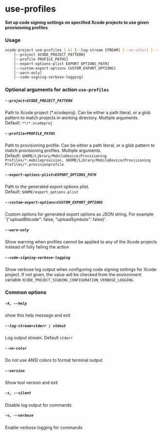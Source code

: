 
use-profiles
============


**Set up code signing settings on specified Xcode projects         to use given provisioning profiles**
### Usage
```bash
xcode-project use-profiles [-h] [--log-stream STREAM] [--no-color] [--version] [-s] [-v]
    [--project XCODE_PROJECT_PATTERN]
    [--profile PROFILE_PATHS]
    [--export-options-plist EXPORT_OPTIONS_PATH]
    [--custom-export-options CUSTOM_EXPORT_OPTIONS]
    [--warn-only]
    [--code-signing-verbose-logging]
```
### Optional arguments for action `use-profiles`

##### `--project=XCODE_PROJECT_PATTERN`


Path to Xcode project (\*.xcodeproj). Can be either a path literal, or a glob pattern to match projects in working directory. Multiple arguments. Default:&nbsp;`**/*.xcodeproj`
##### `--profile=PROFILE_PATHS`


Path to provisioning profile. Can be either a path literal, or a glob pattern to match provisioning profiles. Multiple arguments. Default:&nbsp;`$HOME/Library/MobileDevice/Provisioning Profiles/*.mobileprovision, $HOME/Library/MobileDevice/Provisioning Profiles/*.provisionprofile`
##### `--export-options-plist=EXPORT_OPTIONS_PATH`


Path to the generated export options plist. Default:&nbsp;`$HOME/export_options.plist`
##### `--custom-export-options=CUSTOM_EXPORT_OPTIONS`


Custom options for generated export options as JSON string. For example '{"uploadBitcode": false, "uploadSymbols": false}'.
##### `--warn-only`


Show warning when profiles cannot be applied to any of the Xcode projects instead of fully failing the action
##### `--code-signing-verbose-logging`


Show verbose log output when configuring code signing settings for Xcode project. If not given, the value will be checked from the environment variable `XCODE_PROJECT_SIGNING_CONFIGURATION_VERBOSE_LOGGING`.
### Common options

##### `-h, --help`


show this help message and exit
##### `--log-stream=stderr | stdout`


Log output stream. Default `stderr`
##### `--no-color`


Do not use ANSI colors to format terminal output
##### `--version`


Show tool version and exit
##### `-s, --silent`


Disable log output for commands
##### `-v, --verbose`


Enable verbose logging for commands